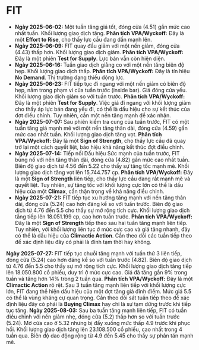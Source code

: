 # FIT

- **Ngày 2025-06-02:** Một tuần tăng giá tốt, đóng cửa (4.51) gần mức cao nhất tuần. Khối lượng giao dịch tăng. **Phân tích VPA/Wyckoff:** Đây là một **Effort to Rise**, cho thấy lực cầu đang dần mạnh lên.
- **Ngày 2025-06-09:** FIT quay đầu giảm với một nến giảm, đóng cửa (4.43) thấp hơn. Khối lượng giao dịch giảm. **Phân tích VPA/Wyckoff:** Đây là một phiên **Test for Supply**. Lực bán vẫn còn hiện diện.
- **Ngày 2025-06-16:** Tuần giao dịch giằng co với một nến tăng biên độ hẹp. Khối lượng giao dịch thấp. **Phân tích VPA/Wyckoff:** Đây là tín hiệu **No Demand**. Thị trường đang thiếu động lực.
- **Ngày 2025-06-23:** FIT tiếp tục đi ngang với một nến giảm có biên độ hẹp, nằm trong phạm vi của tuần trước (inside bar). Giá đóng cửa yếu. Khối lượng giao dịch giảm so với tuần trước. **Phân tích VPA/Wyckoff:** Đây là một phiên **Test for Supply**. Việc giá đi ngang với khối lượng giảm cho thấy áp lực bán đang yếu đi, có thể là dấu hiệu cho sự kết thúc của đợt điều chỉnh. Tuy nhiên, cần một nến tăng mạnh để xác nhận.
- **Ngày 2025-07-07:** Sau phiên kiểm tra cung của tuần trước, FIT có một tuần tăng giá mạnh mẽ với một nến tăng thân dài, đóng cửa (4.59) gần mức cao nhất tuần. Khối lượng giao dịch tăng vọt. **Phân tích VPA/Wyckoff:** Đây là một **Sign of Strength**, cho thấy lực cầu đã quay trở lại một cách quyết liệt, báo hiệu khả năng kết thúc đợt điều chỉnh.
- **Ngày 2025-07-14:** Tiếp nối Dấu hiệu Sức mạnh của tuần trước, FIT bùng nổ với nến tăng thân dài, đóng cửa (4.82) gần mức cao nhất tuần. Biên độ giao dịch từ 4.56 đến 5.22 cho thấy sự tăng tốc mạnh mẽ. Khối lượng giao dịch tăng vọt lên 15.744.757 cp. **Phân tích VPA/Wyckoff:** Đây là một **Sign of Strength** liên tiếp, cho thấy lực cầu đang rất mạnh mẽ và quyết liệt. Tuy nhiên, sự tăng tốc với khối lượng cực lớn có thể là dấu hiệu của một **Climax**, cần thận trọng về khả năng điều chỉnh.
- **Ngày 2025-07-21:** FIT tiếp tục xu hướng tăng mạnh với nến tăng thân dài, đóng cửa (5.24) cao hơn đáng kể so với tuần trước. Biên độ giao dịch từ 4.76 đến 5.5 cho thấy sự mở rộng tích cực. Khối lượng giao dịch tăng tiếp lên 18.051.199 cp, cao hơn tuần trước. **Phân tích VPA/Wyckoff:** Đây là một **Sign of Strength** tiếp theo sau hai tuần tăng mạnh liên tiếp. Tuy nhiên, với khối lượng liên tục ở mức cực cao và giá tăng nhanh, đây có thể là dấu hiệu của **Climactic Action**. Cần theo dõi các tuần tiếp theo để xác định liệu đây có phải là đỉnh tạm thời hay không.


**Ngày 2025-07-27:** FIT tiếp tục chuỗi tăng mạnh với tuần thứ 3 liên tiếp, đóng cửa (5.24) cao hơn đáng kể so với tuần trước (4.82). Biên độ giao dịch từ 4.76 đến 5.5 cho thấy sự mở rộng tích cực. Khối lượng giao dịch tăng tiếp lên 18.050.800 cổ phiếu, duy trì ở mức cực cao. Giá đã tăng gần 9% trong tuần và tăng hơn 14% trong 2 tuần qua. **Phân tích VPA/Wyckoff:** Đây là một **Climactic Action** rõ rệt. Sau 3 tuần tăng mạnh liên tiếp với khối lượng cực lớn, FIT đang thể hiện dấu hiệu của một đợt tăng giá đỉnh điểm. Mức giá 5.5 có thể là vùng kháng cự quan trọng. Cần theo dõi sát tuần tiếp theo để xác định liệu đây có phải là **Buying Climax** hay chỉ là sự tạm dừng trước khi tiếp tục tăng.
**Ngày 2025-08-03:** Sau ba tuần tăng mạnh liên tiếp, FIT có tuần điều chỉnh với nến giảm nhẹ, đóng cửa (5.2) thấp hơn so với tuần trước (5.24). Mở cửa cao ở 5.32 nhưng bị đẩy xuống mức thấp 4.9 trước khi phục hồi. Khối lượng giao dịch tăng lên 23.108.500 cổ phiếu, cao nhất trong 4 tuần qua. Biên độ dao động rộng từ 4.9 đến 5.45 cho thấy sự phân tán mạnh mẽ.
